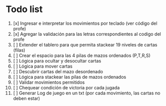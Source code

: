 # Todo list

1. [x] Ingresar e interpretar los movimientos por teclado (ver código del profe)
1. [x] Agregar la validación para las letras correspondientes al codigo del profe
1. [ ] Extender el tablero para que permita stackear 19 niveles de cartas (filas)
1. [ ] Crear el espacio para las 4 pilas de mazos ordenados (P,T,R,S)
1. [ ] Lógica para ocultar y desocultar cartas
1. [ ] Lógica para mover cartas
1. [ ] Descubrir cartas del mazo desordenado
1. [ ] Lógica para stackear las pilas de mazos ordenados
1. [ ] Validar movimientos permitidos
1. [ ] Chequear condición de victoria por cada jugada
1. [ ] Generar Log de juego en un txt (por cada movimiento, las cartas no deben estar)

